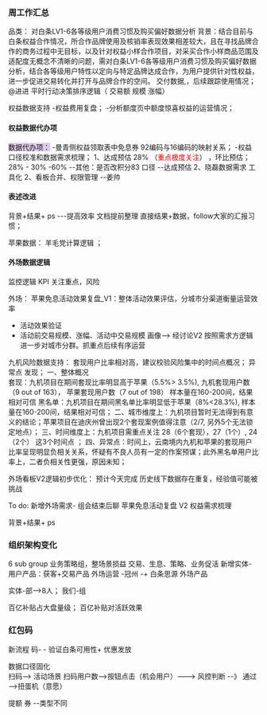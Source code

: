 

### 周工作汇总

品类： 对白条LV1-6各等级用户消费习惯及购买偏好数据分析
背景：结合目前与白条权益合作情况，所合作品牌使用及核销率表现效果相差较大，且在寻找品牌合作的商务过程中无目标，以及针对权益小样合作项目，对采买合作小样商品范围及适配度无概念不清晰的问题，需对白条LV1-6各等级用户消费习惯及购买偏好数据分析，结合各等级用户特性以定向与特定品牌达成合作，为用户提供针对性权益，进一步促进交易转化并打开与品牌合作的空间。
交付数据,，后续跟踪使用情况；
@进进 平时行动决策排序逻辑（ 交易额  规模   涨幅）



权益数据支持
-权益费用复盘；
-分析额度页中额度惊喜权益的运营情况；


#### 权益数据代办项
<span style="background:rgba(136, 49, 204, 0.2)"><span style="background:rgba(140, 140, 140, 0.12)">数据代办项：</span></span>
-曼青侧权益领取表中免息券 92编码与16编码的映射关系；
-权益口径校准和数据需求梳理；
1、达成预估 28% （<font color="#ff0000">重点极度关注</font>） ，环比预估； 28% - 30%  -60%
--其他：是否改积分83 口径
--达成预估
2、晓磊数据需求 工具化
2、看板合并、权限管理  --姜帅 




#### 表述改进
背景+结果+ ps ---提高效率 文档提前整理
直接结果+数据，follow大家的汇报习惯；

苹果数据： 羊毛党计算逻辑 ；



#### 外场数据逻辑
监控逻辑
KPI 关注重点，风险


外场：
苹果免息活动效果复盘_V1：整体活动效果评估，分城市分渠道衡量运营效率
- 活动效果验证
- 活动前交易规模、涨幅、活动中交易规模  画像-->    经讨论V2 按照需求方逻辑进一步对城市分群。抓重点后续有序运营

九机风险数据支持：  套现用户比率相对高，建议校验风险集中的时间点概况； 异常点 发现；
一、整体概况	
	套现：九机项目在期间套现比率明显高于苹果（5.5%> 3.5%), 九机套现用户数（9 out of 163）， 苹果套现用户数（7 out of 198）      样本量在160-200间，结果相对可信
	黑名单：九机项目在期间黑名单比率明显低于苹果（8%<28.3%), 样本量在160-200间，结果相对可信；
二、城市维度上：九机项目暂时无法得到有意义的结论；苹果项目在迪庆州曾出现2个套现案例值得注意（2/7, 另外5个无法锁定地点）；
三、时间维度上：九机项目需重点关注 28（6个套现），27（1个）, 24（2个） 这3个时间点 ；
四、异常点：时间上，云南境内九机和苹果的套现用户比率呈现明显负相关关系，怀疑有不良人员有一定的作案预谋；此外黑名单用户比率上，二者负相关性更强，原因未知；

外场看板V2逻辑初步优化：
预计今天完成
历史线下数据存在重复，经验值可能被挑战

To  do:
新增外场需求-  组会结束后聊
苹果免息活动复盘 V2 
权益需求梳理

背景+结果+ ps




### 组织架构变化
6 sub group 
业务策略组，整场景损益
交易、生息、策略、业务促活
新增实体- 用户产品：获客+交易产品
外场运营 -冠州 -+ 白条思源 外场产品

实体-部-->8人；
我们-组  

百亿补贴占大盘量级；
百亿补贴对活跃效果





### 红包码

新流程   码- - 验证白条可用性+ 优惠发放

数据口径固化   
扫码--> 活动场景
扫码用户数-->按钮点击（机会用户）---> 风控判断   --》 通过 -->扭蛋机（意愿）

 提额
 券 --类型不同  
 